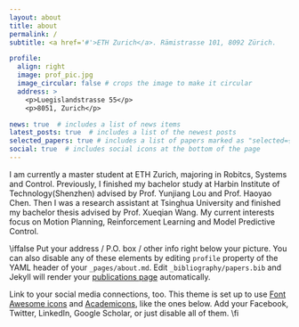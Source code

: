 ```yaml
---
layout: about
title: about
permalink: /
subtitle: <a href='#'>ETH Zurich</a>. Rämistrasse 101, 8092 Zürich.

profile:
  align: right
  image: prof_pic.jpg
  image_circular: false # crops the image to make it circular
  address: >
    <p>Luegislandstrasse 55</p>
    <p>8051, Zurich</p>

news: true  # includes a list of news items
latest_posts: true  # includes a list of the newest posts
selected_papers: true # includes a list of papers marked as "selected={true}"
social: true  # includes social icons at the bottom of the page
---
```


I am currently a master student at ETH Zurich, majoring in Robitcs, Systems and Control. Previously, I finished my bachelor study at Harbin Institute of Technology(Shenzhen) advised by Prof. Yunjiang Lou and Prof. Haoyao Chen. Then I was a research assistant at Tsinghua University and finished my bachelor thesis advised by Prof. Xueqian Wang. My current interests focus on Motion Planning, Reinforcement Learning and Model Predictive Control.

\iffalse
Put your address / P.O. box / other info right below your picture. You can also disable any of these elements by editing `profile` property of the YAML header of your `_pages/about.md`. Edit `_bibliography/papers.bib` and Jekyll will render your [publications page](/al-folio/publications/) automatically.

Link to your social media connections, too. This theme is set up to use [Font Awesome icons](http://fortawesome.github.io/Font-Awesome/) and [Academicons](https://jpswalsh.github.io/academicons/), like the ones below. Add your Facebook, Twitter, LinkedIn, Google Scholar, or just disable all of them.
\fi
